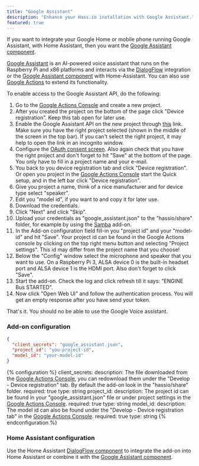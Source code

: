 ```yaml
---
title: "Google Assistant"
description: "Enhance your Hass.io installation with Google Assistant."
featured: true
---
```


<div class='note'>

If you want to integrate your Google Home or mobile phone running Google Assistant, with Home Assistant, then you want the [Google Assistant component][AssistantIntergration].

</div>

[Google Assistant][GoogleAssistant] is an AI-powered voice assistant that runs on the Raspberry Pi and x86 platforms and interacts via the [DialogFlow][comp] integration or the [Google Assistant component][AssistantIntergration] with Home-Assistant. You can also use [Google Actions][GoogleActions] to extend its functionality.

To enable access to the Google Assistant API, do the following:
1. Go to the [Google Actions Console][GActionsConsole] and create a new project.
1. After you created the project on the bottom of the page click "Device registration". Keep this tab open for later use.
1. Enable the Google Assistant API on the new project through [this][enableAPI] link. Make sure you have the right project selected (shown in the middle of the screen in the top bar). If you can't select the right project, it may help to open the link in an incognito window. 
1. Configure the [OAuth consent screen][OAuthConcent]. Also again check that you have the right project and don't forget to hit "Save" at the bottom of the page. You only have to fill in a project name and your e-mail.
1. You back to you device registration tab and click "Device registration". Or open you project in the [Google Actions Console][GActionsConsole] start the Quick setup, and in the left bar click "Device registration".
1. Give you project a name, think of a nice manufacturer and for device type select "speaker".
1. Edit you "model id", if you want to and copy it for later use.
1. Download the credentials.
1. Click "Next" and click "Skip".
1. Upload your credentials as "google_assistant.json" to the "hassio/share" folder, for example by using the [Samba] add-on.
1. In the Add-on configuration field fill-in you "project id" and your "model-id" and hit "Save". Your project id can be found in the Google Actions console by clicking on the top right menu button and selecting "Project settings". This id may differ from the project name that you choose!
1. Below the "Config" window select the microphone and speaker that you want to use. On a Raspberry Pi 3, ALSA device 0 is the built-in headset port and ALSA device 1 is the HDMI port. Also don't forget to click "Save".
1. Start the add-on. Check the log and click refresh till it says: "ENGINE Bus STARTED".
1. Now click "Open Web UI" and follow the authentication process. You will get an empty response after you have send your token.

That's it. You should no be able to use the Google Voice assistant. 

### Add-on configuration

```json
{
  "client_secrets": "google_assistant.json",
  "project_id": "you-project-id",
  "model_id": "your-model-id"
}
```

{% configuration %}
client_secrets:
  description: The file downloaded from the [Google Actions Console][GActionsConsole], you can redownload them under the "Develop - Device registration" tab. By default the add-on look in the "hassio/share" folder.
  required: true
  type: string
project_id:
  description: The project id can be found in your "google_assistant.json" file or under project settings in the [Google Actions Console][GActionsConsole].
  required: true
  type: string
model_id:
  description: The model id can also be found under the "Develop - Device registration tab" in the [Google Actions Console][GActionsConsole].
  required: true
  type: string
{% endconfiguration %}

### Home Assistant configuration

Use the Home Assistant [DialogFlow component][comp] to integrate the add-on into Home Assistant or combine it with the [Google Assistant component][AssistantIntergration].

[AssistantIntergration]: /integrations/google_assistant/
[GoogleAssistant]: https://assistant.google.com/
[GoogleActions]: https://actions.google.com/
[GActionsConsole]: https://console.actions.google.com/
[enableAPI]: https://console.developers.google.com/apis/api/embeddedassistant.googleapis.com/overview
[OAuthConcent]: https://console.developers.google.com/apis/credentials/consent
[Samba]: /addons/samba/
[comp]: /integrations/dialogflow/
[project]: https://console.cloud.google.com/project
[API]: https://console.developers.google.com/apis/api/embeddedassistant.googleapis.com/overview
[oauthclient]: https://console.developers.google.com/apis/credentials/oauthclient
[cloudConsole]: https://console.cloud.google.com/cloud-resource-manager
